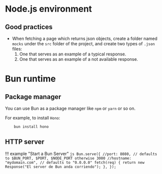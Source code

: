 # Node.js environment
## Good practices
* When fetching a page which returns json objects, create a folder named `mocks` under the `src` folder of the project, and create two types of `.json` files:
    1. One that serves as an example of a typical response.
    2. One that serves as an example of a not available response.

# Bun runtime

## Package manager

You can use Bun as a package manager like `npm` or `yarn` or so on.

For example, to install `Hono`:

```sh
    bun install hono
```

## HTTP server

!!! example "Start a Bun Server"
    ```js
    Bun.serve({
    //port: 8080, // defaults to $BUN_PORT, $PORT, $NODE_PORT otherwise 3000
    //hostname: "mydomain.com", // defaults to "0.0.0.0"
    fetch(req) {
        return new Response("El server de Bun anda corriendo");
    },
    });
    ```
